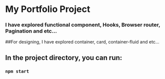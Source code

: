 # My Portfolio Project

### I have explored functional component, Hooks, Browser router, Pagination and etc...

##For designing, I have explored container, card, container-fluid and etc...


## In the project directory, you can run:

### `npm start`


